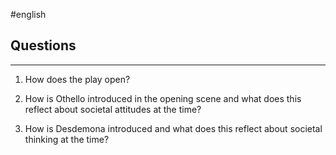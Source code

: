 #english
## Questions
---
1. How does the play open?

2. How is Othello introduced in the opening scene and what does this reflect about societal attitudes at the time?

3. How is Desdemona introduced and what does this reflect about societal thinking at the time?

